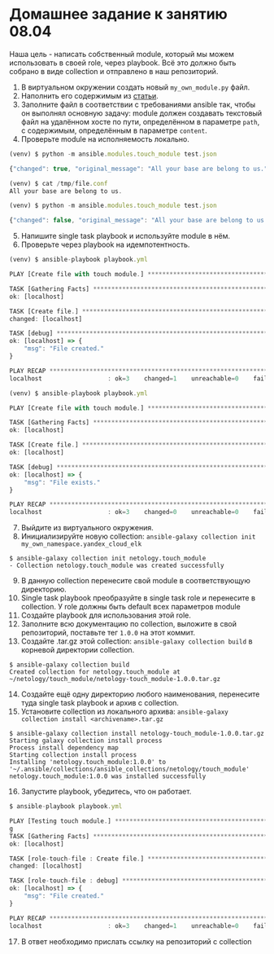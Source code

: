 # Домашнее задание к занятию 08.04

Наша цель - написать собственный module, который мы можем использовать в своей role, через playbook. Всё это должно быть собрано в виде collection и отправлено в наш репозиторий.

1. В виртуальном окружении создать новый `my_own_module.py` файл.
2. Наполнить его содержимым из [статьи](https://docs.ansible.com/ansible/latest/dev_guide/developing_modules_general.html#creating-a-module).
3. Заполните файл в соответствии с требованиями ansible так, чтобы он выполнял основную задачу: module должен создавать текстовый файл на удалённом хосте по пути, определённом в параметре `path`, с содержимым, определённым в параметре `content`.
4. Проверьте module на исполняемость локально.
```js
(venv) $ python -m ansible.modules.touch_module test.json

{"changed": true, "original_message": "All your base are belong to us.", "message": "File created.", "invocation": {"module_args": {"path": "/tmp/file.conf", "content": "All your base are belong to us."}}}

(venv) $ cat /tmp/file.conf 
All your base are belong to us.

(venv) $ python -m ansible.modules.touch_module test.json

{"changed": false, "original_message": "All your base are belong to us.", "message": "File exists.", "invocation": {"module_args": {"path": "/tmp/file.conf", "content": "All your base are belong to us."}}}
```
5. Напишите single task playbook и используйте module в нём.
6. Проверьте через playbook на идемпотентность.
```js
(venv) $ ansible-playbook playbook.yml 

PLAY [Create file with touch module.] ******************************************************************************

TASK [Gathering Facts] ******************************************************************************
ok: [localhost]

TASK [Create file.] ******************************************************************************
changed: [localhost]

TASK [debug] ******************************************************************************
ok: [localhost] => {
    "msg": "File created."
}

PLAY RECAP ******************************************************************************
localhost                  : ok=3    changed=1    unreachable=0    failed=0    skipped=0    rescued=0    ignored=0   

(venv) $ ansible-playbook playbook.yml 

PLAY [Create file with touch module.] ******************************************************************************

TASK [Gathering Facts] ******************************************************************************
ok: [localhost]

TASK [Create file.] ******************************************************************************
ok: [localhost]

TASK [debug] ******************************************************************************
ok: [localhost] => {
    "msg": "File exists."
}

PLAY RECAP ******************************************************************************
localhost                  : ok=3    changed=0    unreachable=0    failed=0    skipped=0    rescued=0    ignored=0  
```
7. Выйдите из виртуального окружения.
8. Инициализируйте новую collection: `ansible-galaxy collection init my_own_namespace.yandex_cloud_elk`
```
$ ansible-galaxy collection init netology.touch_module
- Collection netology.touch_module was created successfully
```
9. В данную collection перенесите свой module в соответствующую директорию.
10. Single task playbook преобразуйте в single task role и перенесите в collection. У role должны быть default всех параметров module
11. Создайте playbook для использования этой role.
12. Заполните всю документацию по collection, выложите в свой репозиторий, поставьте тег `1.0.0` на этот коммит.
13. Создайте .tar.gz этой collection: `ansible-galaxy collection build` в корневой директории collection.
```
$ ansible-galaxy collection build
Created collection for netology.touch_module at ~/netology/touch_module/netology-touch_module-1.0.0.tar.gz
```
14. Создайте ещё одну директорию любого наименования, перенесите туда single task playbook и архив c collection.
15. Установите collection из локального архива: `ansible-galaxy collection install <archivename>.tar.gz`
```cd
$ ansible-galaxy collection install netology-touch_module-1.0.0.tar.gz 
Starting galaxy collection install process
Process install dependency map
Starting collection install process
Installing 'netology.touch_module:1.0.0' to '~/.ansible/collections/ansible_collections/netology/touch_module'
netology.touch_module:1.0.0 was installed successfully
```
16. Запустите playbook, убедитесь, что он работает.
```js
$ ansible-playbook playbook.yml 

PLAY [Testing touch module.] ******************************************************************************
g
TASK [Gathering Facts] ******************************************************************************
ok: [localhost]

TASK [role-touch-file : Create file.] ******************************************************************************
changed: [localhost]

TASK [role-touch-file : debug] ******************************************************************************
ok: [localhost] => {
    "msg": "File created."
}

PLAY RECAP ******************************************************************************
localhost                  : ok=3    changed=1    unreachable=0    failed=0    skipped=0    rescued=0    ignored=0 
```
17. В ответ необходимо прислать ссылку на репозиторий с collection
